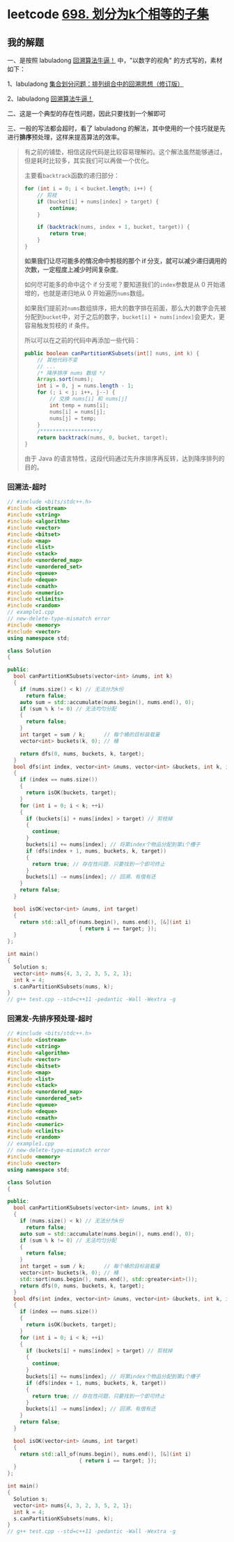 # leetcode [698. 划分为k个相等的子集](https://leetcode-cn.com/problems/partition-to-k-equal-sum-subsets/)

## 我的解题

一、是按照 labuladong [回溯算法牛逼！](https://mp.weixin.qq.com/s/fsLKaWBvSWtM0jA-CfOxyA) 中，"以数字的视角" 的方式写的，素材如下：

1、labuladong [集合划分问题：排列组合中的回溯思想（修订版）](https://mp.weixin.qq.com/s/5GO2ZITncVArdm4KITBd9g)

2、labuladong [回溯算法牛逼！](https://mp.weixin.qq.com/s/fsLKaWBvSWtM0jA-CfOxyA) 

二、这是一个典型的存在性问题，因此只要找到一个解即可

三、一般的写法都会超时，看了 labuladong 的解法，其中使用的一个技巧就是先进行**排序**预处理，这样来提高算法的效率。

> 有之前的铺垫，相信这段代码是比较容易理解的。这个解法虽然能够通过，但是耗时比较多，其实我们可以再做一个优化。
>
> 主要看`backtrack`函数的递归部分：
>
> ```java
> for (int i = 0; i < bucket.length; i++) {
>     // 剪枝
>     if (bucket[i] + nums[index] > target) {
>         continue;
>     }
> 
>     if (backtrack(nums, index + 1, bucket, target)) {
>         return true;
>     }
> }
> ```
>
> **如果我们让尽可能多的情况命中剪枝的那个 if 分支，就可以减少递归调用的次数，一定程度上减少时间复杂度**。
>
> 如何尽可能多的命中这个 if 分支呢？要知道我们的`index`参数是从 0 开始递增的，也就是递归地从 0 开始遍历`nums`数组。
>
> 如果我们提前对`nums`数组排序，把大的数字排在前面，那么大的数字会先被分配到`bucket`中，对于之后的数字，`bucket[i] + nums[index]`会更大，更容易触发剪枝的 if 条件。
>
> 所以可以在之前的代码中再添加一些代码：
>
> ```java 
> public boolean canPartitionKSubsets(int[] nums, int k) {
>     // 其他代码不变
>     // ...
>     /* 降序排序 nums 数组 */
>     Arrays.sort(nums);
>     int i = 0, j = nums.length - 1;
>     for (; i < j; i++, j--) {
>         // 交换 nums[i] 和 nums[j]
>         int temp = nums[i];
>         nums[i] = nums[j];
>         nums[j] = temp;
>     }
>     /*******************/
>     return backtrack(nums, 0, bucket, target);
> }
> ```
>
> 由于 Java 的语言特性，这段代码通过先升序排序再反转，达到降序排列的目的。

### 回溯法-超时

```C++
// #include <bits/stdc++.h>
#include <iostream>
#include <string>
#include <algorithm>
#include <vector>
#include <bitset>
#include <map>
#include <list>
#include <stack>
#include <unordered_map>
#include <unordered_set>
#include <queue>
#include <deque>
#include <cmath>
#include <numeric>
#include <climits>
#include <random>
// example1.cpp
// new-delete-type-mismatch error
#include <memory>
#include <vector>
using namespace std;

class Solution
{

public:
  bool canPartitionKSubsets(vector<int> &nums, int k)
  {
    if (nums.size() < k) // 无法分为k份
      return false;
    auto sum = std::accumulate(nums.begin(), nums.end(), 0);
    if (sum % k != 0) // 无法均匀分配
    {
      return false;
    }
    int target = sum / k;      // 每个桶的目标装载量
    vector<int> buckets(k, 0); // 桶

    return dfs(0, nums, buckets, k, target);
  }
  bool dfs(int index, vector<int> &nums, vector<int> &buckets, int k, int target)
  {
    if (index == nums.size())
    {
      return isOK(buckets, target);
    }
    for (int i = 0; i < k; ++i)
    {
      if (buckets[i] + nums[index] > target) // 剪枝掉
      {
        continue;
      }
      buckets[i] += nums[index]; // 将第index个物品分配到第i个槽子
      if (dfs(index + 1, nums, buckets, k, target))
      {
        return true; // 存在性问题，只要找到一个即可终止
      }
      buckets[i] -= nums[index]; // 回溯、有借有还
    }
    return false;
  }

  bool isOK(vector<int> &nums, int target)
  {
    return std::all_of(nums.begin(), nums.end(), [&](int i)
                       { return i == target; });
  }
};

int main()
{
  Solution s;
  vector<int> nums{4, 3, 2, 3, 5, 2, 1};
  int k = 4;
  s.canPartitionKSubsets(nums, k);
}
// g++ test.cpp --std=c++11 -pedantic -Wall -Wextra -g

```

### 回溯发-先排序预处理-超时

```c++
// #include <bits/stdc++.h>
#include <iostream>
#include <string>
#include <algorithm>
#include <vector>
#include <bitset>
#include <map>
#include <list>
#include <stack>
#include <unordered_map>
#include <unordered_set>
#include <queue>
#include <deque>
#include <cmath>
#include <numeric>
#include <climits>
#include <random>
// example1.cpp
// new-delete-type-mismatch error
#include <memory>
#include <vector>
using namespace std;

class Solution
{

public:
  bool canPartitionKSubsets(vector<int> &nums, int k)
  {
    if (nums.size() < k) // 无法分为k份
      return false;
    auto sum = std::accumulate(nums.begin(), nums.end(), 0);
    if (sum % k != 0) // 无法均匀分配
    {
      return false;
    }
    int target = sum / k;      // 每个桶的目标装载量
    vector<int> buckets(k, 0); // 桶
    std::sort(nums.begin(), nums.end(), std::greater<int>());
    return dfs(0, nums, buckets, k, target);
  }
  bool dfs(int index, vector<int> &nums, vector<int> &buckets, int k, int target)
  {
    if (index == nums.size())
    {
      return isOK(buckets, target);
    }
    for (int i = 0; i < k; ++i)
    {
      if (buckets[i] + nums[index] > target) // 剪枝掉
      {
        continue;
      }
      buckets[i] += nums[index]; // 将第index个物品分配到第i个槽子
      if (dfs(index + 1, nums, buckets, k, target))
      {
        return true; // 存在性问题，只要找到一个即可终止
      }
      buckets[i] -= nums[index]; // 回溯、有借有还
    }
    return false;
  }

  bool isOK(vector<int> &nums, int target)
  {
    return std::all_of(nums.begin(), nums.end(), [&](int i)
                       { return i == target; });
  }
};

int main()
{
  Solution s;
  vector<int> nums{4, 3, 2, 3, 5, 2, 1};
  int k = 4;
  s.canPartitionKSubsets(nums, k);
}
// g++ test.cpp --std=c++11 -pedantic -Wall -Wextra -g

```

